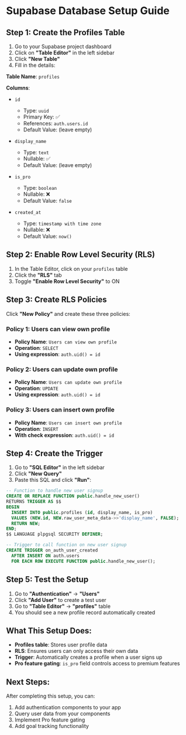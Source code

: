 # Supabase Database Setup Guide

## Step 1: Create the Profiles Table

1. Go to your Supabase project dashboard
2. Click on **"Table Editor"** in the left sidebar
3. Click **"New Table"**
4. Fill in the details:

**Table Name**: `profiles`

**Columns**:
- `id` 
  - Type: `uuid`
  - Primary Key: ✅
  - References: `auth.users.id`
  - Default Value: (leave empty)

- `display_name`
  - Type: `text`
  - Nullable: ✅
  - Default Value: (leave empty)

- `is_pro`
  - Type: `boolean`
  - Nullable: ❌
  - Default Value: `false`

- `created_at`
  - Type: `timestamp with time zone`
  - Nullable: ❌
  - Default Value: `now()`

## Step 2: Enable Row Level Security (RLS)

1. In the Table Editor, click on your `profiles` table
2. Click the **"RLS"** tab
3. Toggle **"Enable Row Level Security"** to ON

## Step 3: Create RLS Policies

Click **"New Policy"** and create these three policies:

### Policy 1: Users can view own profile
- **Policy Name**: `Users can view own profile`
- **Operation**: `SELECT`
- **Using expression**: `auth.uid() = id`

### Policy 2: Users can update own profile
- **Policy Name**: `Users can update own profile`
- **Operation**: `UPDATE`
- **Using expression**: `auth.uid() = id`

### Policy 3: Users can insert own profile
- **Policy Name**: `Users can insert own profile`
- **Operation**: `INSERT`
- **With check expression**: `auth.uid() = id`

## Step 4: Create the Trigger

1. Go to **"SQL Editor"** in the left sidebar
2. Click **"New Query"**
3. Paste this SQL and click **"Run"**:

```sql
-- Function to handle new user signup
CREATE OR REPLACE FUNCTION public.handle_new_user()
RETURNS TRIGGER AS $$
BEGIN
  INSERT INTO public.profiles (id, display_name, is_pro)
  VALUES (NEW.id, NEW.raw_user_meta_data->>'display_name', FALSE);
  RETURN NEW;
END;
$$ LANGUAGE plpgsql SECURITY DEFINER;

-- Trigger to call function on new user signup
CREATE TRIGGER on_auth_user_created
  AFTER INSERT ON auth.users
  FOR EACH ROW EXECUTE FUNCTION public.handle_new_user();
```

## Step 5: Test the Setup

1. Go to **"Authentication"** → **"Users"**
2. Click **"Add User"** to create a test user
3. Go to **"Table Editor"** → **"profiles"** table
4. You should see a new profile record automatically created

## What This Setup Does:

- **Profiles table**: Stores user profile data
- **RLS**: Ensures users can only access their own data
- **Trigger**: Automatically creates a profile when a user signs up
- **Pro feature gating**: `is_pro` field controls access to premium features

## Next Steps:

After completing this setup, you can:
1. Add authentication components to your app
2. Query user data from your components
3. Implement Pro feature gating
4. Add goal tracking functionality 